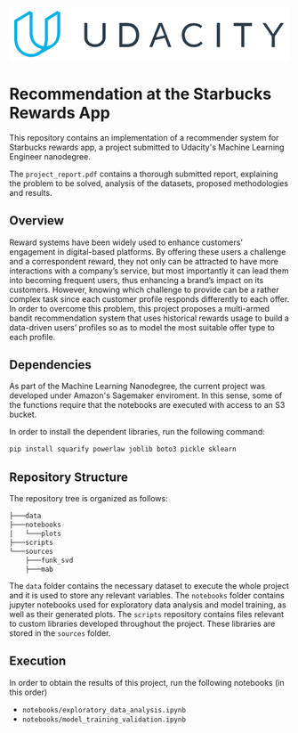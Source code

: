 ![Udacity Logo](./data/udacity_logo.png)

# Recommendation at the Starbucks Rewards App

This repository contains an implementation of a recommender system for Starbucks rewards app, a project submitted to Udacity's Machine Learning Engineer nanodegree. 

The `project_report.pdf` contains a thorough submitted report, explaining the problem to be solved, analysis of the datasets, proposed methodologies and results. 

## Overview

Reward systems have been widely used to enhance customers’ engagement
in digital-based platforms. By offering these users a challenge and a correspondent
reward, they not only can be attracted to have more interactions with
a company’s service, but most importantly it can lead them into becoming frequent
users, thus enhancing a brand’s impact on its customers. However, knowing
which challenge to provide can be a rather complex task since each customer
profile responds differently to each offer. In order to overcome this problem, this
project proposes a multi-armed bandit recommendation system that uses historical rewards usage
to build a data-driven users’ profiles so as to model the most suitable offer type
to each profile.


## Dependencies

As part of the Machine Learning Nanodegree, the current project was developed under Amazon's Sagemaker enviroment. In this sense, some of the functions require that the notebooks are executed with access to an S3 bucket.

In order to install the dependent libraries, run the following command:

```bash
pip install squarify powerlaw joblib boto3 pickle sklearn
```

## Repository Structure

The repository tree is organized as follows: 

```
├───data
├───notebooks
│   └───plots
├───scripts
└───sources
    ├───funk_svd
    ├───mab    
```

The `data` folder contains the necessary dataset to execute the whole project and it is used to store any relevant variables. The `notebooks` folder contains jupyter notebooks used for exploratory data analysis and model training, as well as their generated plots. The `scripts` repository contains files relevant to custom libraries developed throughout the project. These libraries are stored in the `sources` folder. 

## Execution 

In order to obtain the results of this project, run the following notebooks (in this order)

- `notebooks/exploratory_data_analysis.ipynb`
- `notebooks/model_training_validation.ipynb`


